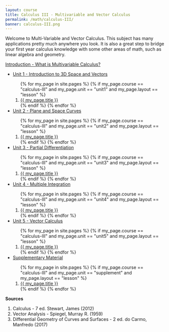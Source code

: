 ```yaml
---
layout: course
title: Calculus III - Multivariable and Vector Calculus
permalink: /math/calculus-III/
banner: calculus-III.png
---
```


Welcome to Multi-Variable and Vector Calculus. This subject has many applications pretty much anywhere you look. It is also a great step to bridge your first year calculus knowledge with some other areas of math, such as linear algebra and geometry. 


<a class="page-link" href="/math/calculus-III/introduction">Introduction - What is Multivariable Calculus? </a>

<ul>
<li>  <a class="page-link" href="/math/calculus-III/unit1/"> Unit 1 - Introduction to 3D Space and Vectors </a> </li>
<ol>
{% for my_page in site.pages %}
{% if  my_page.course == "calculus-III" and my_page.unit == "unit1" and my_page.layout == "lesson" %}
<li> <a class="page-link" href="{{ my_page.url | prepend: site.baseurl }}">{{ my_page.title }}</a> </li>
{% endif %}
{% endfor %}
</ol>
<li>  <a class="page-link" href="/math/calculus-III/unit2/"> Unit 2 - Plane and Space Curves </a> </li>
<ol>
{% for my_page in site.pages %}
{% if  my_page.course == "calculus-III" and my_page.unit == "unit2" and my_page.layout == "lesson" %}
<li> <a class="page-link" href="{{ my_page.url | prepend: site.baseurl }}">{{ my_page.title }}</a> </li>
{% endif %}
{% endfor %}
</ol>
<li>  <a class="page-link" href="/math/calculus-III/"> Unit 3 - Partial Differentiation </a> </li>
<ol>
{% for my_page in site.pages %}
{% if  my_page.course == "calculus-III" and my_page.unit == "unit3" and my_page.layout == "lesson" %}
<li> <a class="page-link" href="{{ my_page.url | prepend: site.baseurl }}">{{ my_page.title }}</a> </li>
{% endif %}
{% endfor %}
</ol>
<li>  <a class="page-link" href="/math/calculus-III/unit1/"> Unit 4 - Multiple Integration </a> </li>
<ol>
{% for my_page in site.pages %}
{% if  my_page.course == "calculus-III" and my_page.unit == "unit4" and my_page.layout == "lesson" %}
<li> <a class="page-link" href="{{ my_page.url | prepend: site.baseurl }}">{{ my_page.title }}</a> </li>
{% endif %}
{% endfor %}
</ol>
<li>  <a class="page-link" href="/math/calculus-III/unit1/"> Unit 5 - Vector Calculus </a> </li>
<ol>
{% for my_page in site.pages %}
{% if  my_page.course == "calculus-III" and my_page.unit == "unit5" and my_page.layout == "lesson" %}
<li> <a class="page-link" href="{{ my_page.url | prepend: site.baseurl }}">{{ my_page.title }}</a> </li>
{% endif %}
{% endfor %}
</ol>
<li> <a class="page-link" href="/math/supplements/"> Supplementary Material </a> </li>
<ol>
{% for my_page in site.pages %}
{% if  my_page.course == "calculus-III" and my_page.unit == "supplement" and my_page.layout == "lesson" %}
<li> <a class="page-link" href="{{ my_page.url | prepend: site.baseurl }}">{{ my_page.title }}</a> </li>
{% endif %}
{% endfor %}
</ol>
</ul>



**Sources**
1. Calculus - 7 ed. Stewart, James (2012)
2. Vector Analysis - Spiegel, Murray R. (1959)
3. Differential Geometry of Curves and Surfaces - 2 ed. do Carmo, Manfredo (2017)
